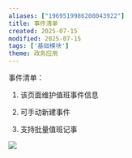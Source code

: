 ```yaml
---
aliases: ["1969519986208043922"]
title: 事件清单
created: 2025-07-15
modified: 2025-07-15
tags: ['基础模块']
theme: 政务应用
---
```


事件清单：

1.  该页面维护值班事件信息

2.  可手动新建事件

3.  支持批量值班记事

![](455805cace1361e5810c30192012d71e.jpg)